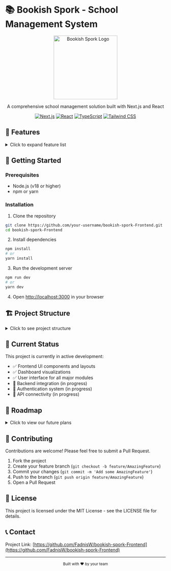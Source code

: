 # 📚 Bookish Spork - School Management System

<div align="center">
  <img src="./public/logo.png" alt="Bookish Spork Logo" width="200"/>
  
  <p>A comprehensive school management solution built with Next.js and React</p>

  [![Next.js](https://img.shields.io/badge/Next.js-15.5-black?style=for-the-badge&logo=next.js)](https://nextjs.org/)
  [![React](https://img.shields.io/badge/React-19.2-blue?style=for-the-badge&logo=react)](https://reactjs.org/)
  [![TypeScript](https://img.shields.io/badge/TypeScript-5-blue?style=for-the-badge&logo=typescript)](https://www.typescriptlang.org/)
  [![Tailwind CSS](https://img.shields.io/badge/Tailwind-3.4-38B2AC?style=for-the-badge&logo=tailwind-css)](https://tailwindcss.com/)
</div>

## 🌟 Features

<details>
<summary>Click to expand feature list</summary>

- 👨‍🏫 **User Management**
  - Student, Teacher, and Parent portals
  - Role-based access control
  - Profile management

- 📊 **Dashboard Analytics**
  - Attendance tracking with visual charts
  - Performance metrics
  - Financial overview

- 📝 **Academic Management**
  - Class and subject organization
  - Assignment tracking
  - Exam results and grading

- 📅 **Scheduling**
  - Interactive calendar interface
  - Event management
  - Lesson planning

- 📢 **Communication**
  - Announcements system
  - Messaging capabilities
  - Notification center

- 💰 **Finance Management**
  - Fee tracking
  - Payment processing
  - Financial reporting

</details>

## 🚀 Getting Started

### Prerequisites

- Node.js (v18 or higher)
- npm or yarn

### Installation

1. Clone the repository
```bash
git clone https://github.com/your-username/bookish-spork-Frontend.git
cd bookish-spork-Frontend
```

2. Install dependencies
```bash
npm install
# or
yarn install
```

3. Run the development server
```bash
npm run dev
# or
yarn dev
```

4. Open [http://localhost:3000](http://localhost:3000) in your browser

## 🏗️ Project Structure

<details>
<summary>Click to see project structure</summary>

```
bookish-spork-Frontend/
├── public/           # Static assets
├── src/
│   ├── app/          # Next.js app router
│   ├── components/   # Reusable UI components
│   └── lib/          # Utilities and data
├── package.json      # Dependencies and scripts
└── tailwind.config.ts # Tailwind CSS configuration
```

</details>

## 🔄 Current Status

This project is currently in active development:

- ✅ Frontend UI components and layouts
- ✅ Dashboard visualizations
- ✅ User interface for all major modules
- 🔄 Backend integration (in progress)
- 🔄 Authentication system (in progress)
- 🔄 API connectivity (in progress)

## 🔮 Roadmap

<details>
<summary>Click to view our future plans</summary>

- [ ] Complete backend integration
- [ ] Implement real-time notifications
- [ ] Add mobile responsive design improvements
- [ ] Develop offline capabilities
- [ ] Implement advanced reporting features
- [ ] Add multi-language support
- [ ] Integrate with third-party educational tools

</details>

## 🤝 Contributing

Contributions are welcome! Please feel free to submit a Pull Request.

1. Fork the project
2. Create your feature branch (`git checkout -b feature/AmazingFeature`)
3. Commit your changes (`git commit -m 'Add some AmazingFeature'`)
4. Push to the branch (`git push origin feature/AmazingFeature`)
5. Open a Pull Request

## 📝 License

This project is licensed under the MIT License - see the LICENSE file for details.

## 📞 Contact

Project Link: [https://github.com/FadnisW/bookish-spork-Frontend](https://github.com/FadnisW/bookish-spork-Frontend)

---

<div align="center">
  <sub>Built with ❤️ by your team</sub>
</div>